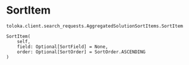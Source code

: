 # SortItem
`toloka.client.search_requests.AggregatedSolutionSortItems.SortItem`

```
SortItem(
    self,
    field: Optional[SortField] = None,
    order: Optional[SortOrder] = SortOrder.ASCENDING
)
```

